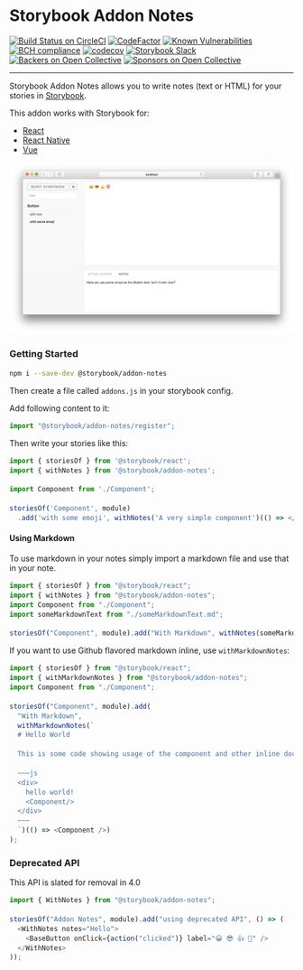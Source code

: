 # Storybook Addon Notes

[![Build Status on CircleCI](https://circleci.com/gh/storybooks/storybook.svg?style=shield)](https://circleci.com/gh/storybooks/storybook)
[![CodeFactor](https://www.codefactor.io/repository/github/storybooks/storybook/badge)](https://www.codefactor.io/repository/github/storybooks/storybook)
[![Known Vulnerabilities](https://snyk.io/test/github/storybooks/storybook/8f36abfd6697e58cd76df3526b52e4b9dc894847/badge.svg)](https://snyk.io/test/github/storybooks/storybook/8f36abfd6697e58cd76df3526b52e4b9dc894847)
[![BCH compliance](https://bettercodehub.com/edge/badge/storybooks/storybook)](https://bettercodehub.com/results/storybooks/storybook) [![codecov](https://codecov.io/gh/storybooks/storybook/branch/master/graph/badge.svg)](https://codecov.io/gh/storybooks/storybook)
[![Storybook Slack](https://now-examples-slackin-rrirkqohko.now.sh/badge.svg)](https://now-examples-slackin-rrirkqohko.now.sh/)
[![Backers on Open Collective](https://opencollective.com/storybook/backers/badge.svg)](#backers) [![Sponsors on Open Collective](https://opencollective.com/storybook/sponsors/badge.svg)](#sponsors)

---

Storybook Addon Notes allows you to write notes (text or HTML) for your stories in [Storybook](https://storybook.js.org).

This addon works with Storybook for:

* [React](https://github.com/storybooks/storybook/tree/master/app/react)
* [React Native](https://github.com/storybooks/storybook/tree/master/app/react-native)
* [Vue](https://github.com/storybooks/storybook/tree/master/app/vue)

![Storybook Addon Notes Demo](docs/demo.png)

### Getting Started

```sh
npm i --save-dev @storybook/addon-notes
```

Then create a file called `addons.js` in your storybook config.

Add following content to it:

```js
import "@storybook/addon-notes/register";
```

Then write your stories like this:

```js
import { storiesOf } from '@storybook/react';
import { withNotes } from '@storybook/addon-notes';

import Component from './Component';

storiesOf('Component', module)
  .add('with some emoji', withNotes('A very simple component')(() => </Component>));
```

#### Using Markdown

To use markdown in your notes simply import a markdown file and use that in your note.

```js
import { storiesOf } from "@storybook/react";
import { withNotes } from "@storybook/addon-notes";
import Component from "./Component";
import someMarkdownText from "./someMarkdownText.md";

storiesOf("Component", module).add("With Markdown", withNotes(someMarkdownText)(() => <Component />));
```

If you want to use Github flavored markdown inline, use `withMarkdownNotes`:

```js
import { storiesOf } from "@storybook/react";
import { withMarkdownNotes } from "@storybook/addon-notes";
import Component from "./Component";

storiesOf("Component", module).add(
  "With Markdown",
  withMarkdownNotes(`
  # Hello World

  This is some code showing usage of the component and other inline documentation

  ~~~js
  <div>
    hello world!
    <Component/>
  </div>
  ~~~
  `)(() => <Component />)
);
```

### Deprecated API

This API is slated for removal in 4.0

```js
import { WithNotes } from "@storybook/addon-notes";

storiesOf("Addon Notes", module).add("using deprecated API", () => (
  <WithNotes notes="Hello">
    <BaseButton onClick={action("clicked")} label="😀 😎 👍 💯" />
  </WithNotes>
));
```
